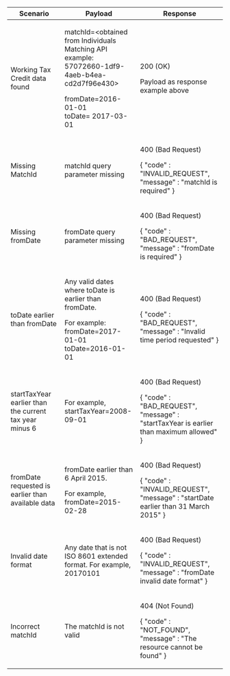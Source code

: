 <table>
    <col width="25%">
    <col width="35%">
    <col width="40%">
    <thead>
    <tr>
        <th>Scenario</th>
        <th>Payload</th>
        <th>Response</th>
    </tr>
    </thead>
    <tbody>
    <tr>
        <td><p>Working Tax Credit data found</p>
        <td>
            <p>matchId=&lt;obtained from Individuals Matching API example: 57072660-1df9-4aeb-b4ea-cd2d7f96e430&gt;</p>
            <p>fromDate=2016-01-01<br>toDate= 2017-03-01</p>
        </td>
        <td><p>200 (OK)</p><p>Payload as response example above</p></td>
    </tr>
    <tr>
        <td>Missing MatchId</td>
        <td>matchId query parameter missing</td>
        <td><p>400 (Bad Request)</p>
        <p>{ &quot;code&quot; : &quot;INVALID_REQUEST&quot;,<br/>&quot;message&quot; : &quot;matchId is required&quot; }</p></td>
    </tr>
    <tr>
          <td>Missing fromDate</td>
          <td>fromDate query parameter missing</td>
          <td><p>400 (Bad Request)</p>
          <p>{ &quot;code&quot; : &quot;BAD_REQUEST&quot;,<br/>&quot;message&quot; : &quot;fromDate is required" }</p></td>
    </tr>
    <tr>
          <td>toDate earlier than fromDate</td>
          <td>
            <p>Any valid dates where toDate is earlier than fromDate.</p>
            <p>For example:<br>fromDate=2017-01-01<br>toDate=2016-01-01</p>
          </td>
          <td><p>400 (Bad Request)</p>
          <p>{ &quot;code&quot; : &quot;BAD_REQUEST&quot;,<br/>&quot;message&quot; : &quot;Invalid time period requested" }</p></td>
    </tr>
    <tr>
          <td>startTaxYear earlier than the current tax year minus 6</td>
          <td>For example, startTaxYear=2008-09-01 </td>
          <td><p>400 (Bad Request)</p>
          <p>{ &quot;code&quot; : &quot;BAD_REQUEST&quot;,<br/>&quot;message&quot; : &quot;startTaxYear is earlier than maximum allowed" }</p></td>
    </tr>
    <tr>
          <td>fromDate requested is earlier than available data</td>
          <td>
            <p>fromDate earlier than 6 April 2015.</p> 
            <p>For example, fromDate=2015-02-28</p>
          </td>
          <td><p>400 (Bad Request)</p>
          <p>{ &quot;code&quot; : &quot;INVALID_REQUEST&quot;,<br/>&quot;message&quot; : &quot;startDate earlier than 31 March 2015" }</p></td>
    </tr>
    <tr>
          <td>Invalid date format</td>
          <td>Any date that is not ISO 8601 extended format. For example, 20170101</td>
          <td><p>400 (Bad Request)</p>
          <p>{ &quot;code&quot; : &quot;INVALID_REQUEST&quot;,<br/>&quot;message&quot; : &quot;fromDate invalid date format" }</p></td>
    </tr>
    <tr>
          <td>Incorrect matchId</td>
          <td>The matchId is not valid</td>
          <td><p>404 (Not Found)</p>
          <p>{ &quot;code&quot; : &quot;NOT_FOUND&quot;,<br/>&quot;message&quot; : &quot;The resource cannot be found" }</p></td>
    </tr>
  </tbody>
</table>